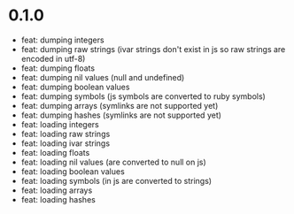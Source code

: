 # 0.1.0
- feat: dumping integers
- feat: dumping raw strings (ivar strings don't exist in js so raw strings are encoded in utf-8)
- feat: dumping floats
- feat: dumping nil values (null and undefined)
- feat: dumping boolean values
- feat: dumping symbols (js symbols are converted to ruby symbols)
- feat: dumping arrays (symlinks are not supported yet)
- feat: dumping hashes (symlinks are not supported yet)
- feat: loading integers
- feat: loading raw strings
- feat: loading ivar strings
- feat: loading floats
- feat: loading nil values (are converted to null on js)
- feat: loading boolean values
- feat: loading symbols (in js are converted to strings)
- feat: loading arrays
- feat: loading hashes
